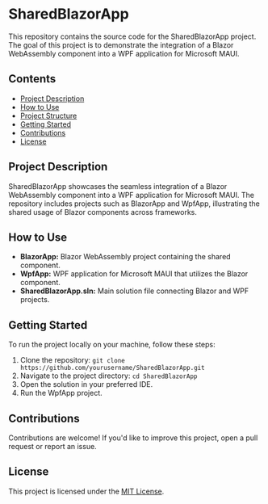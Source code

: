 # SharedBlazorApp

This repository contains the source code for the SharedBlazorApp project. The goal of this project is to demonstrate the integration of a Blazor WebAssembly component into a WPF application for Microsoft MAUI.

## Contents
- [Project Description](#project-description)
- [How to Use](#how-to-use)
- [Project Structure](#project-structure)
- [Getting Started](#getting-started)
- [Contributions](#contributions)
- [License](#license)

## Project Description

SharedBlazorApp showcases the seamless integration of a Blazor WebAssembly component into a WPF application for Microsoft MAUI. The repository includes projects such as BlazorApp and WpfApp, illustrating the shared usage of Blazor components across frameworks.

## How to Use

- **BlazorApp:** Blazor WebAssembly project containing the shared component.
- **WpfApp:** WPF application for Microsoft MAUI that utilizes the Blazor component.
- **SharedBlazorApp.sln:** Main solution file connecting Blazor and WPF projects.

## Getting Started

To run the project locally on your machine, follow these steps:
1. Clone the repository: `git clone https://github.com/yourusername/SharedBlazorApp.git`
2. Navigate to the project directory: `cd SharedBlazorApp`
3. Open the solution in your preferred IDE.
4. Run the WpfApp project.

## Contributions

Contributions are welcome! If you'd like to improve this project, open a pull request or report an issue.

## License

This project is licensed under the [MIT License](LICENSE).

